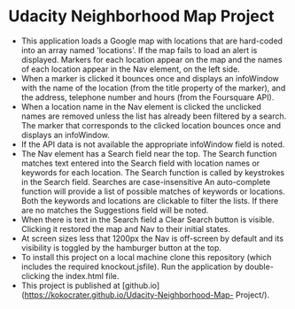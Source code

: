 # Udacity Neighborhood Map Project
- This application loads a Google map with locations that are hard-coded into an array named  'locations'.  If the map fails to load an alert is  displayed.
Markers for each location appear on the map and the names of each location appear in the Nav element, on  the left side.
- When a marker is clicked it bounces once and displays an infoWindow with the name of the location  (from the title property of the marker), and the address, telephone number and hours (from the  Foursquare API).
- When a location name in the Nav element is clicked the unclicked names are removed unless the list has already been filtered by a search.  The marker that corresponds to the clicked location bounces once and displays an infoWindow.
- If the API data is not available the appropriate infoWindow field is noted. 
- The Nav element has a Search field near the top.  The Search function matches text entered into the Search field with location names or keywords for each location.  The Search  function is called by keystrokes in the Search field.  Searches are case-insensitive  An auto-complete function will provide a list of possible matches of keywords or locations.  Both the keywords and locations are clickable to filter the lists.  If there are no matches the Suggestions field will be noted.
- When there is text in the Search field a Clear Search button is visible.  Clicking it restored the map and Nav to their initial states.
- At screen sizes less that 1200px the Nav is off-screen by default and its visibility is toggled by the  hamburger button at the top.
- To install this project on a local machine clone this repository (which includes the required  knockout.jsfile).  Run the application by double-clicking the index.html file.
- This project is published at [github.io](https://kokocrater.github.io/Udacity-Neighborhood-Map- Project/).